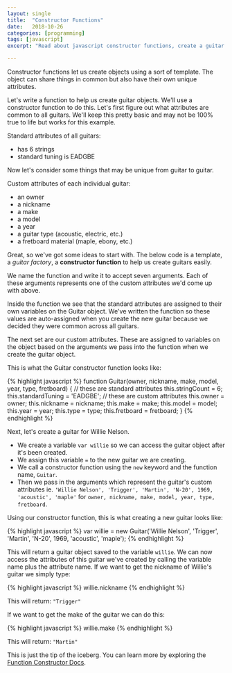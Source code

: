 ```yaml
---
layout: single
title:  "Constructor Functions"
date:   2018-10-26
categories: [programming]
tags: [javascript]
excerpt: "Read about javascript constructor functions, create a guitar factory, and then build a guitar for Willie Nelson."

---
```


Constructor functions let us create objects using a sort of template. The object can share things in common but also have their own unique attributes.

Let's write a function to help us create guitar objects. We'll use a constructor function to do this. Let's first figure out what attributes are common to all guitars. We'll keep this pretty basic and may not be 100% true to life but works for this example.

Standard attributes of all guitars:

- has 6 strings
- standard tuning is EADGBE

Now let's consider some things that may be unique from guitar to guitar.

Custom attributes of each individual guitar:

- an owner
- a nickname
- a make
- a model
- a year
- a guitar type (acoustic, electric, etc.)
- a fretboard material (maple, ebony, etc.)

Great, so we've got some ideas to start with. The below code is a template, a *guitar factory*, a **constructor function** to help us create guitars easily.

We name the function and write it to accept seven arguments. Each of these arguments represents one of the custom attributes we'd come up with above.

Inside the function we see that the standard attributes are assigned to their own variables on the Guitar object. We've written the function so these values are auto-assigned when you create the new guitar because we decided they were common across all guitars.

The next set are our custom attributes. These are assigned to variables on the object based on the arguments we pass into the function when we create the guitar object.

This is what the Guitar constructor function looks like:

{% highlight javascript %}
  function Guitar(owner, nickname, make, model, year, type, fretboard) {
    // these are standard attributes
      this.stringCount = 6;
      this.standardTuning = 'EADGBE';
    // these are custom attributes
      this.owner = owner;
      this.nickname = nickname;
      this.make = make;
      this.model = model;
      this.year = year;
      this.type = type;
      this.fretboard = fretboard;
  }
{% endhighlight %}

Next, let's create a guitar for Willie Nelson.

- We create a variable `var willie` so we can access the guitar object after it's been created.
- We assign this variable `=` to the new guitar we are creating.
- We call a constructor function using the `new` keyword and the function name, `Guitar`.
- Then we pass in the arguments which represent the guitar's custom attributes ie. `'Willie Nelson', 'Trigger', 'Martin', 'N-20', 1969, 'acoustic', 'maple'` for `owner, nickname, make, model, year, type, fretboard`.

Using our constructor function, this is what creating a new guitar looks like:

{% highlight javascript %}
  var willie = new Guitar('Willie Nelson', 'Trigger', 'Martin', 'N-20', 1969, 'acoustic', 'maple');
{% endhighlight %}

This will return a guitar object saved to the variable `willie`. We can now access the attributes of this guitar we've created by calling the variable name plus the attribute name. If we want to get the nickname of Willie's guitar we simply type:

{% highlight javascript %}
  willie.nickname
{% endhighlight %}

This will return: `"Trigger"`

If we want to get the make of the guitar we can do this:

{% highlight javascript %}
  willie.make
{% endhighlight %}

This will return: `"Martin"`





This is just the tip of the iceberg. You can learn more by exploring the [Function Constructor Docs](https://developer.mozilla.org/en-US/docs/Web/JavaScript/Reference/Global_Objects/Function).


<!-- Source: [Watch & Code: Constructors, console.log at 4:18. output](https://watchandcode.com/courses/77710/lectures/1600693) -->
